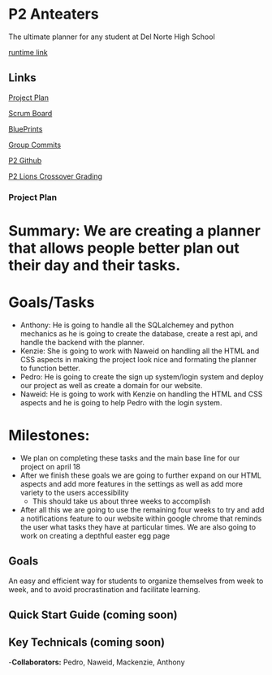 # P2 Anteaters
The ultimate planner for any student at Del Norte High School

[runtime link](http://75.6.165.166:5000/)

## Links
[Project Plan](https://docs.google.com/document/d/11LWZ9hyue_IkX8C8bp0Zeuk3ExlGAliwQJ50faWWa-A/edit)

[Scrum Board](https://github.com/PedroBMedeiros/P2-Anteaters/projects/1)

[BluePrints](https://github.com/PedroBMedeiros/P2-Anteaters/blob/main/app.py#L3-L13)

[Group Commits](https://github.com/PedroBMedeiros/P2-Anteaters/graphs/contributors)

[P2 Github](https://github.com/MaxVukovich/P2Lions)

[P2 Lions Crossover Grading](https://docs.google.com/document/d/1duoyskf4muDNbS6AEM72v9KyWRofymjHcliAa2HA2Go/edit)


### Project Plan

# Summary: We are creating a planner that allows people better plan out their day and their tasks.

# Goals/Tasks

- Anthony: He is going to handle all the SQLalchemey and python mechanics as he is going to create the database, create a rest api, and handle the backend with the planner.
- Kenzie: She is going to work with Naweid on handling all the HTML and CSS aspects in making the project look nice and formating the planner to function better.
- Pedro: He is going to create the sign up system/login system and deploy our project as well as create a domain for our website.
- Naweid: He is going to work with Kenzie on handling the HTML and CSS aspects and he is going to help Pedro with the login system.

# Milestones:

- We plan on completing these tasks and the main base line for our project on april 18
- After we finish these goals we are going to further expand on our HTML aspects and add more features in the settings as well as add more variety to the users accessibility
  - This should take us about three weeks to accomplish
- After all this we are going to use the remaining four weeks to try and add a notifications feature to our website within google chrome that reminds the user what tasks they have at particular times. We are also going to work on creating a depthful easter egg page

## Goals

An easy and efficient way for students to organize themselves from week to week, and to avoid procrastination and facilitate learning.

## Quick Start Guide (coming soon)

## Key Technicals (coming soon)

-**Collaborators:** Pedro, Naweid, Mackenzie, Anthony
